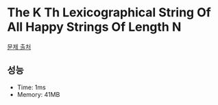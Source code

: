 # The K Th Lexicographical String Of All Happy Strings Of Length N

[문제 출처](https://leetcode.com/problems/the-k-th-lexicographical-string-of-all-happy-strings-of-length-n)

## 성능

- Time: 1ms
- Memory: 41MB